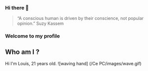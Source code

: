 ### Hi there 👋

> “A conscious human is driven by their conscience, not popular opinion.” Suzy Kassem

### Welcome to my profile

## Who am I ?
Hi I'm Louis, 21 years old.
![waving hand]
(/Ce PC/images/wave.gif)


<!--
**LouisChu25/LouisChu25** is a ✨ _special_ ✨ repository because its `README.md` (this file) appears on your GitHub profile.

Here are some ideas to get you started:

- 🔭 I’m currently working on ...
- 🌱 I’m currently learning ...
- 👯 I’m looking to collaborate on ...
- 🤔 I’m looking for help with ...
- 💬 Ask me about ...
- 📫 How to reach me: ...
- 😄 Pronouns: ...
- ⚡ Fun fact: ...
-->
